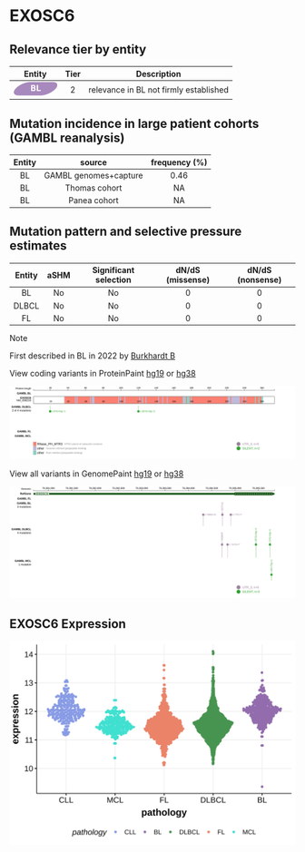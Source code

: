 # EXOSC6

## Relevance tier by entity

|Entity|Tier|Description                           |
|:------:|:----:|--------------------------------------|
|![BL](images/icons/BL_tier2.png)    |2   |relevance in BL not firmly established|

## Mutation incidence in large patient cohorts (GAMBL reanalysis)

|Entity|source               |frequency (%)|
|:------:|:---------------------:|:-------------:|
|BL    |GAMBL genomes+capture|0.46         |
|BL    |Thomas cohort        |  NA         |
|BL    |Panea cohort         |  NA         |

## Mutation pattern and selective pressure estimates

|Entity|aSHM|Significant selection|dN/dS (missense)|dN/dS (nonsense)|
|:------:|:----:|:---------------------:|:----------------:|:----------------:|
|BL    |No  |No                   |0               |0               |
|DLBCL |No  |No                   |0               |0               |
|FL    |No  |No                   |0               |0               |


> [!NOTE]
> First described in BL in 2022 by [Burkhardt B](https://pubmed.ncbi.nlm.nih.gov/35794096)


View coding variants in ProteinPaint [hg19](https://morinlab.github.io/LLMPP/GAMBL/EXOSC6_protein.html)  or [hg38](https://morinlab.github.io/LLMPP/GAMBL/EXOSC6_protein_hg38.html)

![image](images/proteinpaint/EXOSC6_NM_058219.svg)

View all variants in GenomePaint [hg19](https://morinlab.github.io/LLMPP/GAMBL/EXOSC6.html)  or [hg38](https://morinlab.github.io/LLMPP/GAMBL/EXOSC6_hg38.html)

![image](images/proteinpaint/EXOSC6.svg)
## EXOSC6 Expression
![image](images/gene_expression/EXOSC6_by_pathology.svg)
<!-- ORIGIN: schmitzBurkittLymphomaPathogenesis2012 -->
<!-- BL: schmitzBurkittLymphomaPathogenesis2012 -->
